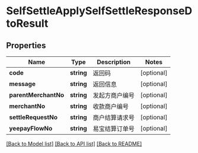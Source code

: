 # SelfSettleApplySelfSettleResponseDtoResult

## Properties
Name | Type | Description | Notes
------------ | ------------- | ------------- | -------------
**code** | **string** | 返回码 | [optional] 
**message** | **string** | 返回信息 | [optional] 
**parentMerchantNo** | **string** | 发起方商户编号 | [optional] 
**merchantNo** | **string** | 收款商户编号 | [optional] 
**settleRequestNo** | **string** | 商户结算请求号 | [optional] 
**yeepayFlowNo** | **string** | 易宝结算订单号 | [optional] 

[[Back to Model list]](../README.md#documentation-for-models) [[Back to API list]](../README.md#documentation-for-api-endpoints) [[Back to README]](../README.md)


